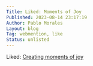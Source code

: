 ```yaml
---
Title: Liked: Moments of Joy
Published: 2023-08-14 23:17:19
Author: Pablo Morales
Layout: blog
Tag: webmention, like
Status: unlisted
---
```


Liked: <a class="u-like-of" href="https://alexsirac.com/creating-moments-of-joy/">Creating moments of joy</a>

